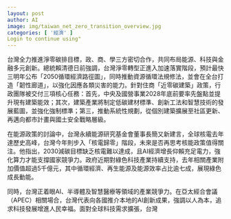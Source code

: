 ```yaml
---
layout: post
author: AI
image: img/taiwan_net_zero_transition_overview.jpg
categories: [ '經濟' ]
Login to continue using"
---
```

台灣全力推進淨零碳排目標，政、商、學三方密切合作，共同布局能源、科技與金融多元創新。總統賴清德日前強調，台灣淨零轉型正進入加速落實階段，預計最快三明年公布「2050循環經濟路徑圖」，同時推動資源循環法規修法，並會在全台打造「韌性廊道」，以強化因應各類災害的能力。針對住商「近零碳建築」政策，行政團隊被交付三項核心任務：首先，中央及國營事業2028年底前要率先盤點並提升現有建築能效；其次，建築產業將制定低碳建材標準、創新工法和智慧技術的發展藍圖，並強化強制標準；第三，推動系統性規劃，從個別建築擴展至社區更新、再邁向都市計畫與國土安全戰略層級。

在能源政策的討論中，台灣永續能源研究基金會董事長簡又新建言，全球核電去年達歷史高峰，台灣今年則步入「核電歸零」階段，未來是否再思考核能政策值得關注。他指出，2030減碳目標缺乏核電難以達成，且AI經濟增長仰賴充足電力，強化算力才能支撐國家競爭力。政府近期對綠色科技產業持續支持，去年相關產業附加價值超過5千億元，其中循環經濟、再生能源及能源效率占比逾七成，展現綠色成長動能。

同時，台灣正着眼AI、半導體及智慧醫療等領域的產業競爭力。在亞太經合會議（APEC）相關場合，台灣代表向各國推介本地的AI創新成果，強調以人為本，追求科技發展增進人民幸福。面對全球科技需求擴張，台灣